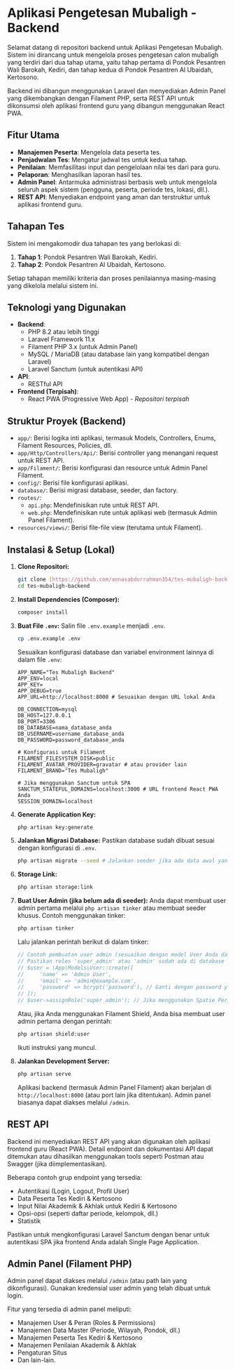 # Aplikasi Pengetesan Mubaligh - Backend

Selamat datang di repositori backend untuk Aplikasi Pengetesan Mubaligh. Sistem ini dirancang untuk mengelola proses pengetesan calon mubaligh yang terdiri dari dua tahap utama, yaitu tahap pertama di Pondok Pesantren Wali Barokah, Kediri, dan tahap kedua di Pondok Pesantren Al Ubaidah, Kertosono.

Backend ini dibangun menggunakan Laravel dan menyediakan Admin Panel yang dikembangkan dengan Filament PHP, serta REST API untuk dikonsumsi oleh aplikasi frontend guru yang dibangun menggunakan React PWA.

## Fitur Utama

* **Manajemen Peserta**: Mengelola data peserta tes.
* **Penjadwalan Tes**: Mengatur jadwal tes untuk kedua tahap.
* **Penilaian**: Memfasilitasi input dan pengelolaan nilai tes dari para guru.
* **Pelaporan**: Menghasilkan laporan hasil tes.
* **Admin Panel**: Antarmuka administrasi berbasis web untuk mengelola seluruh aspek sistem (pengguna, peserta, periode tes, lokasi, dll.).
* **REST API**: Menyediakan endpoint yang aman dan terstruktur untuk aplikasi frontend guru.

## Tahapan Tes

Sistem ini mengakomodir dua tahapan tes yang berlokasi di:

1.  **Tahap 1**: Pondok Pesantren Wali Barokah, Kediri.
2.  **Tahap 2**: Pondok Pesantren Al Ubaidah, Kertosono.

Setiap tahapan memiliki kriteria dan proses penilaiannya masing-masing yang dikelola melalui sistem ini.

## Teknologi yang Digunakan

* **Backend**:
    * PHP 8.2 atau lebih tinggi
    * Laravel Framework 11.x
    * Filament PHP 3.x (untuk Admin Panel)
    * MySQL / MariaDB (atau database lain yang kompatibel dengan Laravel)
    * Laravel Sanctum (untuk autentikasi API)
* **API**:
    * RESTful API
* **Frontend (Terpisah)**:
    * React PWA (Progressive Web App) - *Repositori terpisah*

## Struktur Proyek (Backend)

* `app/`: Berisi logika inti aplikasi, termasuk Models, Controllers, Enums, Filament Resources, Policies, dll.
* `app/Http/Controllers/Api/`: Berisi controller yang menangani request untuk REST API.
* `app/Filament/`: Berisi konfigurasi dan resource untuk Admin Panel Filament.
* `config/`: Berisi file konfigurasi aplikasi.
* `database/`: Berisi migrasi database, seeder, dan factory.
* `routes/`:
    * `api.php`: Mendefinisikan rute untuk REST API.
    * `web.php`: Mendefinisikan rute untuk aplikasi web (termasuk Admin Panel Filament).
* `resources/views/`: Berisi file-file view (terutama untuk Filament).

## Instalasi & Setup (Lokal)

1.  **Clone Repositori:**
    ```bash
    git clone [https://github.com/annasabdurrahman354/tes-mubaligh-backend.git](https://github.com/annasabdurrahman354/tes-mubaligh-backend.git)
    cd tes-mubaligh-backend
    ```

2.  **Install Dependencies (Composer):**
    ```bash
    composer install
    ```

3.  **Buat File `.env`:**
    Salin file `.env.example` menjadi `.env`.
    ```bash
    cp .env.example .env
    ```
    Sesuaikan konfigurasi database dan variabel environment lainnya di dalam file `.env`:
    ```env
    APP_NAME="Tes Mubaligh Backend"
    APP_ENV=local
    APP_KEY=
    APP_DEBUG=true
    APP_URL=http://localhost:8000 # Sesuaikan dengan URL lokal Anda

    DB_CONNECTION=mysql
    DB_HOST=127.0.0.1
    DB_PORT=3306
    DB_DATABASE=nama_database_anda
    DB_USERNAME=username_database_anda
    DB_PASSWORD=password_database_anda

    # Konfigurasi untuk Filament
    FILAMENT_FILESYSTEM_DISK=public
    FILAMENT_AVATAR_PROVIDER=gravatar # atau provider lain
    FILAMENT_BRAND="Tes Mubaligh"

    # Jika menggunakan Sanctum untuk SPA
    SANCTUM_STATEFUL_DOMAINS=localhost:3000 # URL frontend React PWA Anda
    SESSION_DOMAIN=localhost
    ```

4.  **Generate Application Key:**
    ```bash
    php artisan key:generate
    ```

5.  **Jalankan Migrasi Database:**
    Pastikan database sudah dibuat sesuai dengan konfigurasi di `.env`.
    ```bash
    php artisan migrate --seed # Jalankan seeder jika ada data awal yang dibutuhkan
    ```

6.  **Storage Link:**
    ```bash
    php artisan storage:link
    ```

7.  **Buat User Admin (jika belum ada di seeder):**
    Anda dapat membuat user admin pertama melalui `php artisan tinker` atau membuat seeder khusus.
    Contoh menggunakan tinker:
    ```bash
    php artisan tinker
    ```
    Lalu jalankan perintah berikut di dalam tinker:
    ```php
    // Contoh pembuatan user admin (sesuaikan dengan model User Anda dan role jika menggunakan Spatie Permission)
    // Pastikan roles 'super_admin' atau 'admin' sudah ada di database jika menggunakan Filament Shield atau Spatie Permission
    // $user = \App\Models\User::create([
    //     'name' => 'Admin User',
    //     'email' => 'admin@example.com',
    //     'password' => bcrypt('password'), // Ganti dengan password yang aman
    // ]);
    // $user->assignRole('super_admin'); // Jika menggunakan Spatie Permission dan Filament Shield
    ```
    Atau, jika Anda menggunakan Filament Shield, Anda bisa membuat user admin pertama dengan perintah:
    ```bash
    php artisan shield:user
    ```
    Ikuti instruksi yang muncul.

8.  **Jalankan Development Server:**
    ```bash
    php artisan serve
    ```
    Aplikasi backend (termasuk Admin Panel Filament) akan berjalan di `http://localhost:8000` (atau port lain jika ditentukan).
    Admin panel biasanya dapat diakses melalui `/admin`.

## REST API

Backend ini menyediakan REST API yang akan digunakan oleh aplikasi frontend guru (React PWA). Detail endpoint dan dokumentasi API dapat ditemukan atau dihasilkan menggunakan tools seperti Postman atau Swagger (jika diimplementasikan).

Beberapa contoh grup endpoint yang tersedia:
* Autentikasi (Login, Logout, Profil User)
* Data Peserta Tes Kediri & Kertosono
* Input Nilai Akademik & Akhlak untuk Kediri & Kertosono
* Opsi-opsi (seperti daftar periode, kelompok, dll.)
* Statistik

Pastikan untuk mengkonfigurasi Laravel Sanctum dengan benar untuk autentikasi SPA jika frontend Anda adalah Single Page Application.

## Admin Panel (Filament PHP)

Admin panel dapat diakses melalui `/admin` (atau path lain yang dikonfigurasi). Gunakan kredensial user admin yang telah dibuat untuk login.

Fitur yang tersedia di admin panel meliputi:
* Manajemen User & Peran (Roles & Permissions)
* Manajemen Data Master (Periode, Wilayah, Pondok, dll.)
* Manajemen Peserta Tes Kediri & Kertosono
* Manajemen Penilaian Akademik & Akhlak
* Pengaturan Situs
* Dan lain-lain.
